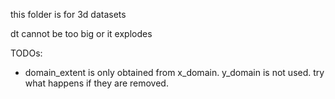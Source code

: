 this folder is for 3d datasets

dt cannot be too big or it explodes

TODOs:
- domain_extent is only obtained from x_domain. y_domain is not used. try what happens if they are removed.
